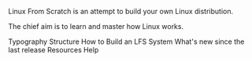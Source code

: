 Linux From Scratch is an attempt to build your own Linux distribution.

The chief aim is to learn and master how Linux works.

Typography
Structure
How to Build an LFS System
What's new since the last release
Resources
Help

